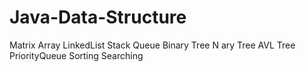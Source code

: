 # Java-Data-Structure


Matrix
Array
LinkedList
Stack
Queue
Binary Tree
N ary Tree 
AVL Tree 
PriorityQueue
Sorting
Searching